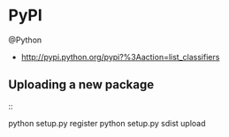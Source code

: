 # PyPI
@Python 


* <http://pypi.python.org/pypi?%3Aaction=list_classifiers>


Uploading a new package
-----------------------

::

 python setup.py register
 python setup.py sdist upload


